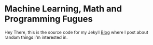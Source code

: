 # Machine Learning, Math and Programming Fugues

Hey There, this is the source code for my Jekyll [Blog](http://www.marksaroufim.com)
where I post about random things I'm interested in.


